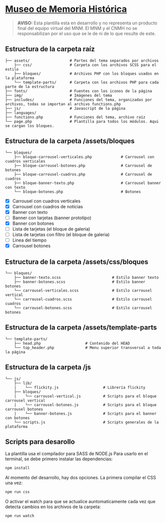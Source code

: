 # [Museo de Memoria Histórica](http://museodememoria.gov.co)

> **AVISO:** Esta plantilla esta en desarrollo y no representa un producto final del equipo virtual del MNM. El MNM y el CNMH no se responsabilizan por el uso que se le de ni de lo que resulte de este.

## Estructura de la carpeta raíz

    ├── assets/                  # Partes del tema separados por archivos
        ├── css/                 # Carpeta con los archivos SCSS para el estilo
        ├── bloques/             # Archivos PHP con los bloques usados en la plataforma
        └── template-parts/      # Carpeta con los archivos PHP para cada parte de la estructura
    ├── fonts/                   # Fuentes con los iconos de la página
    ├── img/                     # Imágenes del tema
    ├── includes/                # Funciones del tema, organizadas por archivos, todas se importan al archivo functions.php
    ├── js/                      # Javascript de la página
    ├── languages/
    ├── functions.php            # Funciones del tema, archivo raíz
    └── page.php                 # Plantilla para todos los módulos. Aqui se cargan los bloques.

## Estructura de la carpeta /assets/bloques

    └── bloques/
        ├── bloque-carrousel-verticales.php             # Carrousel con cuadros verticales
        ├── bloque-carrousel-botones.php                # Carrousel de botones
        ├── bloque-carrousel-cuadros.php                # Carrousel de cuadros
        ├── bloque-banner-texto.php                     # Carrousel banner con texto
        └── bloque-botones.php                          # Botones

- [x] Carrousel con cuadros verticales
- [x] Carrousel con cuadros de noticias
- [x] Banner con texto
- [ ] Banner con tarjetas (banner prototipo)
- [x] Banner con botones
- [ ] Lista de tarjetas (el bloque de galeria)
- [ ] Lista de tarjetas con filtro (el bloque de galeria)
- [ ] Linea del tiempo
- [x] Carrousel botones

## Estructura de la carpeta /assets/css/bloques

    └── bloques/
        ├── banner-texto.scss                       # Estilo banner texto
        ├── banner-botones.scss                     # Estilo banner botones
        └── carrousel-verticales.scss               # Estilo carrousel vertical
        └── carrousel-cuadros.scss                  # Estilo carrousel cuadros
        └── carrousel-botones.scss                  # Estilo carrousel botones

## Estructura de la carpeta /assets/template-parts

    └── template-parts/
        ├── head.php                    # Contenido del HEAD
        └── top_header.php              # Menu superior transversal a toda la página

## Estructura de la carpeta /js

    └── js/
        ├── lib/
        |    └── flickity.js                    # Librería flickity
        ├── bloques/
        |    └── carrousel-vertical.js          # Scripts para el bloque carrousel vertical
        |    └── carrousel-botones.js           # Scripts para el bloque carrousel botones
        |    └── banner-botones.js              # Scripts para el banner con botones
        └── scripts.js                          # Scripts generales de la plataforma

## Scripts para desarollo

La plantilla usa el compilador para SASS de NODE.js
Para usarlo en el terminal, se debe primero instalar las dependencias:

```bash
npm install
```

Al momento del desarrollo, hay dos opciones. La primera compilar el CSS una vez:

```bash
npm run css
```

O activar el watch para que se actualice auntomaticamente cada vez que detecta cambios en los archivos de la carpeta:

```bash
npm run watch
```
